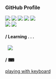 ### GitHub Profile

<span>
<img src="https://img.shields.io/badge/ReactJS-61DAFB?style=flat-square&logo=React&logoColor=black"/>
<img src="https://img.shields.io/badge/TypeScript-3178C6?style=flat-square&logo=TypeScript&logoColor=white"/>
<img src="https://img.shields.io/badge/styled components-DB7093?style=flat-square&logo=styled-components&logoColor=white"/>
<img src="https://img.shields.io/badge/Redux-764ABC?style=flat-square&logo=Redux&logoColor=white"/>
<img src="https://img.shields.io/badge/JavaScript-F7DF1E?style=flat-square&logo=JavaScript&logoColor=black"/>
</span>
<br />
<span>
<img src="https://img.shields.io/badge/HTML5-E34F26?style=flat-square&logo=HTML5&logoColor=white"/>
<img src="https://img.shields.io/badge/CSS3-1572B6?style=flat-square&logo=CSS3&logoColor=white"/>
<h4>/ Learning . . .</h4>&nbsp;
<img src="https://img.shields.io/badge/AWS-232F3E?style=flat-square&logo=Amazon%20AWS&logoColor=white"/>
</span>
<h4>/ ⌨</h4>
<span>
  <a href="https://opal2020.github.io/keyboard/">
    playing with keyboard
  </a>
</span>


